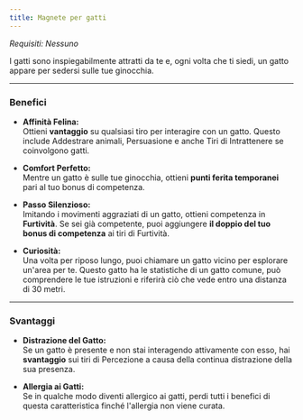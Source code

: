 ```yaml
---
title: Magnete per gatti
---
```


*Requisiti: Nessuno*

I gatti sono inspiegabilmente attratti da te e, ogni volta che ti siedi, un gatto appare per sedersi sulle tue ginocchia.

---

### Benefici

- **Affinità Felina:**  
  Ottieni **vantaggio** su qualsiasi tiro per interagire con un gatto. Questo include Addestrare animali, Persuasione e anche Tiri di Intrattenere se coinvolgono gatti.

- **Comfort Perfetto:**  
  Mentre un gatto è sulle tue ginocchia, ottieni **punti ferita temporanei** pari al tuo bonus di competenza.

- **Passo Silenzioso:**  
  Imitando i movimenti aggraziati di un gatto, ottieni competenza in **Furtività**. Se sei già competente, puoi aggiungere **il doppio del tuo bonus di competenza** ai tiri di Furtività.

- **Curiosità:**  
  Una volta per riposo lungo, puoi chiamare un gatto vicino per esplorare un'area per te. Questo gatto ha le statistiche di un gatto comune, può comprendere le tue istruzioni e riferirà ciò che vede entro una distanza di 30 metri.

---

### Svantaggi

- **Distrazione del Gatto:**  
  Se un gatto è presente e non stai interagendo attivamente con esso, hai **svantaggio** sui tiri di Percezione a causa della continua distrazione della sua presenza.

- **Allergia ai Gatti:**  
  Se in qualche modo diventi allergico ai gatti, perdi tutti i benefici di questa caratteristica finché l'allergia non viene curata.  